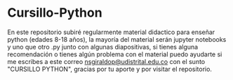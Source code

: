 # Cursillo-Python
En este repositorio subiré regularmente material didactico para enseñar python (edades 8-18 años), la mayoría del material serán jupyter notebooks y uno que otro .py junto con algunas diapositivas, si tienes alguna recomendación o tienes algún problema con el material puedo ayudarte si me escribes a este correo nsgiraldop@udistrital.edu.co con el sunto "CURSILLO PYTHON", gracias por tu aporte y por visitar el repositorio.
